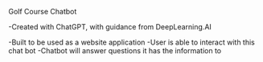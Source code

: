 Golf Course Chatbot

-Created with ChatGPT, with guidance from DeepLearning.AI

-Built to be used as a website application
-User is able to interact with this chat bot
-Chatbot will answer questions it has the information to
